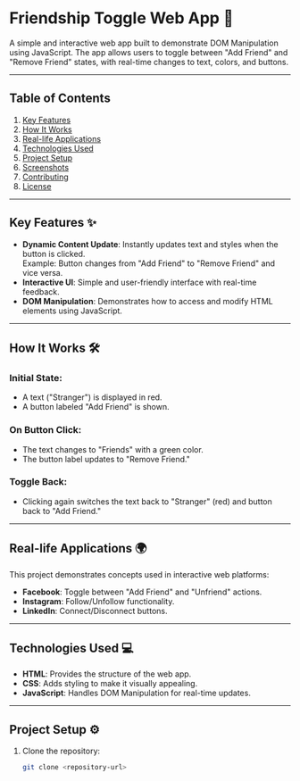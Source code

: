 # Friendship Toggle Web App 🌟  
A simple and interactive web app built to demonstrate DOM Manipulation using JavaScript. The app allows users to toggle between "Add Friend" and "Remove Friend" states, with real-time changes to text, colors, and buttons.

---

## Table of Contents  
1. [Key Features](#key-features)  
2. [How It Works](#how-it-works)  
3. [Real-life Applications](#real-life-applications)  
4. [Technologies Used](#technologies-used)  
5. [Project Setup](#project-setup)  
6. [Screenshots](#screenshots)  
7. [Contributing](#contributing)  
8. [License](#license)  

---

## Key Features ✨  
- **Dynamic Content Update**: Instantly updates text and styles when the button is clicked.  
   Example: Button changes from "Add Friend" to "Remove Friend" and vice versa.  
- **Interactive UI**: Simple and user-friendly interface with real-time feedback.  
- **DOM Manipulation**: Demonstrates how to access and modify HTML elements using JavaScript.

---

## How It Works 🛠️  
### Initial State:  
- A text ("Stranger") is displayed in red.  
- A button labeled "Add Friend" is shown.  

### On Button Click:  
- The text changes to "Friends" with a green color.  
- The button label updates to "Remove Friend."  

### Toggle Back:  
- Clicking again switches the text back to "Stranger" (red) and button back to "Add Friend."

---

## Real-life Applications 🌍  
This project demonstrates concepts used in interactive web platforms:  
- **Facebook**: Toggle between "Add Friend" and "Unfriend" actions.  
- **Instagram**: Follow/Unfollow functionality.  
- **LinkedIn**: Connect/Disconnect buttons.  

---

## Technologies Used 💻  
- **HTML**: Provides the structure of the web app.  
- **CSS**: Adds styling to make it visually appealing.  
- **JavaScript**: Handles DOM Manipulation for real-time updates.

---

## Project Setup ⚙️  
1. Clone the repository:  
   ```bash
   git clone <repository-url>
